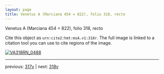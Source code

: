 ```yaml
---
layout: page
title: Venetus A (Marciana 454 = 822), folio 318, recto
---
```


Venetus A (Marciana 454 = 822), folio 318, recto

Cite this object as `urn:cite2:hmt:msA.v1:318r`.  The full image is linked to a citation tool you can use to cite regions of the image.

[![VA318RN_0488](http://www.homermultitext.org/iipsrv?IIIF=/project/homer/pyramidal/deepzoom/hmt/vaimg/2017a/VA318RN_0488.tif/full/800,/0/default.jpg)](http://www.homermultitext.org/ict2/?urn=urn:cite2:hmt:vaimg.2017a:VA318RN_0488) 

---

previous:  [317v](../317v/) | next: [318v](../318v/)